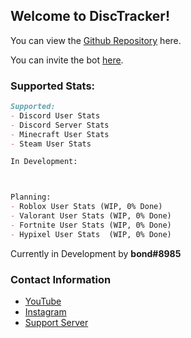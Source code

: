 ## Welcome to DiscTracker!

You can view the [Github Repository](https://github.com/BlueOrcaz/disctracker) here.

You can invite the bot [here](https://discord.com/api/oauth2/authorize?client_id=964009700452597800&permissions=8&scope=bot%20applications.commands).

### Supported Stats:

```markdown
Supported:
- Discord User Stats
- Discord Server Stats
- Minecraft User Stats
- Steam User Stats

In Development:



Planning:
- Roblox User Stats (WIP, 0% Done)
- Valorant User Stats (WIP, 0% Done)
- Fortnite User Stats (WIP, 0% Done)
- Hypixel User Stats  (WIP, 0% Done)
```

Currently in Development by **bond#8985**

### Contact Information
- [YouTube](https://www.youtube.com/channel/UCxbJH5cCtnxyKxMoUkjVifg)
- [Instagram](https://www.instagram.com/bondmtran/?hl=en)
- [Support Server](https://discord.gg/Q6BNJP8awe)
